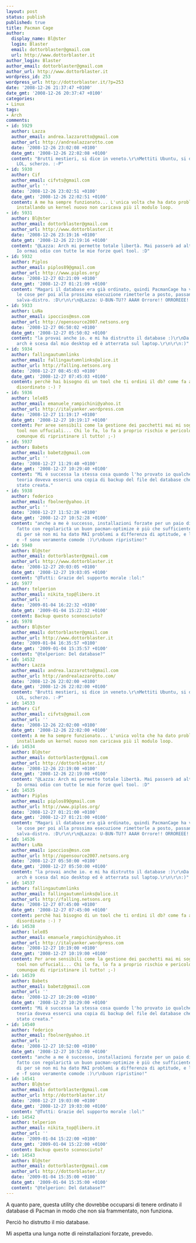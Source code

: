 ```yaml
---
layout: post
status: publish
published: true
title: Pacman Cage
author:
  display_name: Bl@ster
  login: Blaster
  email: dottorblaster@gmail.com
  url: http://www.dottorblaster.it
author_login: Blaster
author_email: dottorblaster@gmail.com
author_url: http://www.dottorblaster.it
wordpress_id: 253
wordpress_url: http://dottorblaster.it/?p=253
date: '2008-12-26 21:37:47 +0100'
date_gmt: '2008-12-26 20:37:47 +0100'
categories:
- Linux
tags:
- Arch
comments:
- id: 5929
  author: Lazza
  author_email: andrea.lazzarotto@gmail.com
  author_url: http://andrealazzarotto.com
  date: '2008-12-26 23:02:08 +0100'
  date_gmt: '2008-12-26 22:02:08 +0100'
  content: "Brutti mestieri, si dice in veneto.\r\nMettiti Ubuntu, si dice in rete.
    LOL, scherzo. :-P"
- id: 5930
  author: Cif
  author_email: cifvts@gmail.com
  author_url: ''
  date: '2008-12-26 23:02:51 +0100'
  date_gmt: '2008-12-26 22:02:51 +0100'
  content: A me ha sempre funzionato... L'unica volta che ha dato problemi è quando
    installando un kernel nuovo non caricava più il modulo loop.
- id: 5931
  author: Bl@ster
  author_email: dottorblaster@gmail.com
  author_url: http://www.dottorblaster.it
  date: '2008-12-26 23:19:16 +0100'
  date_gmt: '2008-12-26 22:19:16 +0100'
  content: "@Lazza: Arch mi permette totale libertà. Mai passerò ad altre distro :lol:\r\n\r\n@Cif:
    Io ormai odio con tutte le mie forze quel tool. :D"
- id: 5932
  author: Piplos
  author_email: piplos89@gmail.com
  author_url: http://www.piplos.org/
  date: '2008-12-27 02:21:09 +0100'
  date_gmt: '2008-12-27 01:21:09 +0100'
  content: "Magari il database era già ordinato, quindi PacmanCage ha voluto sabotare
    le cose per poi alla prossima esecuzione rimetterle a posto, passando per il santo
    salva-distro. :D\r\n\r\n@Lazza: U-BUN-TU?? AAAH Orrore!! ORROREEE!!!\r\n\r\n:P"
- id: 5933
  author: LuNa
  author_email: ipoccios@msn.com
  author_url: http://opensource2007.netsons.org
  date: '2008-12-27 06:50:02 +0100'
  date_gmt: '2008-12-27 05:50:02 +0100'
  content: "la provai anche io. e mi ha distrutto il database :)\r\nDa quel giorno
    arch è scesa dal mio desktop ed è atterrata sul laptop.\r\n\r\n:)"
- id: 5934
  author: fallingautumnlinks
  author_email: fallingautumnlinks@alice.it
  author_url: http://falling.netsons.org
  date: '2008-12-27 08:45:03 +0100'
  date_gmt: '2008-12-27 07:45:03 +0100'
  content: perchè hai bisogno di un tool che ti ordini il db? come fa a diventare
    disordinato :-) ?
- id: 5936
  author: lele85
  author_email: emanuele_rampichini@yahoo.it
  author_url: http://italyanker.wordpress.com
  date: '2008-12-27 11:19:17 +0100'
  date_gmt: '2008-12-27 10:19:17 +0100'
  content: Per aree sensibili come la gestione dei pacchetti mai mi sognerei di utilizzare
    tool non uffuciali... Chi lo fa, lo fa a proprio rischio e pericolo. Ti auguro
    comunque di ripristinare il tutto! ;-)
- id: 5937
  author: Babets
  author_email: babetz@gmail.com
  author_url: ''
  date: '2008-12-27 11:29:40 +0100'
  date_gmt: '2008-12-27 10:29:40 +0100'
  content: "Mi è successa la stessa cosa quando l'ho provato io qualche mese fa :P\r\nIn
    teoria doveva esserci una copia di backup del file del database che però non è
    stato creata."
- id: 5938
  author: federico
  author_email: fbolner@yahoo.it
  author_url: ''
  date: '2008-12-27 11:52:28 +0100'
  date_gmt: '2008-12-27 10:52:28 +0100'
  content: "anche a me è successo, installazioni forzate per un paio di mesi... se
    fatto con regolarictà un buon pacman-optimize è più che sufficiente.\r\nPacman
    di per sè non mi ha dato MAI problemi a differenza di aptitude, e le opzioni -d
    e -f sono veramente comode :)\r\nbuon ripristino!"
- id: 5940
  author: Bl@ster
  author_email: dottorblaster@gmail.com
  author_url: http://www.dottorblaster.it
  date: '2008-12-27 20:03:05 +0100'
  date_gmt: '2008-12-27 19:03:05 +0100'
  content: "@Tutti: Grazie del supporto morale :lol:"
- id: 5977
  author: telperion
  author_email: nikita_top@libero.it
  author_url: ''
  date: '2009-01-04 16:22:32 +0100'
  date_gmt: '2009-01-04 15:22:32 +0100'
  content: Backup questo sconosciuto?
- id: 5978
  author: Bl@ster
  author_email: dottorblaster@gmail.com
  author_url: http://www.dottorblaster.it
  date: '2009-01-04 16:35:57 +0100'
  date_gmt: '2009-01-04 15:35:57 +0100'
  content: "@telperion: Del database?"
- id: 14532
  author: Lazza
  author_email: andrea.lazzarotto@gmail.com
  author_url: http://andrealazzarotto.com/
  date: '2008-12-26 22:02:00 +0100'
  date_gmt: '2008-12-26 22:02:00 +0100'
  content: "Brutti mestieri, si dice in veneto.\r\nMettiti Ubuntu, si dice in rete.
    LOL, scherzo. :-P"
- id: 14533
  author: Cif
  author_email: cifvts@gmail.com
  author_url: ''
  date: '2008-12-26 22:02:00 +0100'
  date_gmt: '2008-12-26 22:02:00 +0100'
  content: A me ha sempre funzionato... L'unica volta che ha dato problemi è quando
    installando un kernel nuovo non caricava più il modulo loop.
- id: 14534
  author: Bl@ster
  author_email: dottorblaster@gmail.com
  author_url: http://dottorblaster.it/
  date: '2008-12-26 22:19:00 +0100'
  date_gmt: '2008-12-26 22:19:00 +0100'
  content: "@Lazza: Arch mi permette totale libertà. Mai passerò ad altre distro :lol:\r\n\r\n@Cif:
    Io ormai odio con tutte le mie forze quel tool. :D"
- id: 14535
  author: Piplos
  author_email: piplos89@gmail.com
  author_url: http://www.piplos.org/
  date: '2008-12-27 01:21:00 +0100'
  date_gmt: '2008-12-27 01:21:00 +0100'
  content: "Magari il database era già ordinato, quindi PacmanCage ha voluto sabotare
    le cose per poi alla prossima esecuzione rimetterle a posto, passando per il santo
    salva-distro. :D\r\n\r\n@Lazza: U-BUN-TU?? AAAH Orrore!! ORROREEE!!!\r\n\r\n:P"
- id: 14536
  author: LuNa
  author_email: ipoccios@msn.com
  author_url: http://opensource2007.netsons.org
  date: '2008-12-27 05:50:00 +0100'
  date_gmt: '2008-12-27 05:50:00 +0100'
  content: "la provai anche io. e mi ha distrutto il database :)\r\nDa quel giorno
    arch è scesa dal mio desktop ed è atterrata sul laptop.\r\n\r\n:)"
- id: 14537
  author: fallingautumnlinks
  author_email: fallingautumnlinks@alice.it
  author_url: http://falling.netsons.org
  date: '2008-12-27 07:45:00 +0100'
  date_gmt: '2008-12-27 07:45:00 +0100'
  content: perchè hai bisogno di un tool che ti ordini il db? come fa a diventare
    disordinato :-) ?
- id: 14538
  author: lele85
  author_email: emanuele_rampichini@yahoo.it
  author_url: http://italyanker.wordpress.com
  date: '2008-12-27 10:19:00 +0100'
  date_gmt: '2008-12-27 10:19:00 +0100'
  content: Per aree sensibili come la gestione dei pacchetti mai mi sognerei di utilizzare
    tool non uffuciali... Chi lo fa, lo fa a proprio rischio e pericolo. Ti auguro
    comunque di ripristinare il tutto! ;-)
- id: 14539
  author: Babets
  author_email: babetz@gmail.com
  author_url: ''
  date: '2008-12-27 10:29:00 +0100'
  date_gmt: '2008-12-27 10:29:00 +0100'
  content: "Mi è successa la stessa cosa quando l'ho provato io qualche mese fa :P\r\nIn
    teoria doveva esserci una copia di backup del file del database che però non è
    stato creata."
- id: 14540
  author: federico
  author_email: fbolner@yahoo.it
  author_url: ''
  date: '2008-12-27 10:52:00 +0100'
  date_gmt: '2008-12-27 10:52:00 +0100'
  content: "anche a me è successo, installazioni forzate per un paio di mesi... se
    fatto con regolarictà un buon pacman-optimize è più che sufficiente.\r\nPacman
    di per sè non mi ha dato MAI problemi a differenza di aptitude, e le opzioni -d
    e -f sono veramente comode :)\r\nbuon ripristino!"
- id: 14541
  author: Bl@ster
  author_email: dottorblaster@gmail.com
  author_url: http://dottorblaster.it/
  date: '2008-12-27 19:03:00 +0100'
  date_gmt: '2008-12-27 19:03:00 +0100'
  content: "@Tutti: Grazie del supporto morale :lol:"
- id: 14542
  author: telperion
  author_email: nikita_top@libero.it
  author_url: ''
  date: '2009-01-04 15:22:00 +0100'
  date_gmt: '2009-01-04 15:22:00 +0100'
  content: Backup questo sconosciuto?
- id: 14543
  author: Bl@ster
  author_email: dottorblaster@gmail.com
  author_url: http://dottorblaster.it/
  date: '2009-01-04 15:35:00 +0100'
  date_gmt: '2009-01-04 15:35:00 +0100'
  content: "@telperion: Del database?"
---
```

<p>A quanto pare, questa utility che dovrebbe occuparsi di tenere ordinato il database di Pacman in modo che non sia frammentato, non funziona.</p>
<p>Perciò ho distrutto il mio database.</p>
<p>Mi aspetta una lunga notte di reinstallazioni forzate, prevedo.</p>
